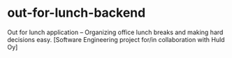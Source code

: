 # out-for-lunch-backend
Out for lunch application – Organizing office lunch breaks and making hard decisions easy. [Software Engineering project for/in collaboration with Huld Oy]

